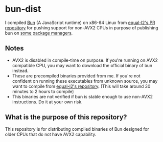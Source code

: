# bun-dist

I compiled [Bun](https://github.com/oven-sh/bun) (A JavaScript runtime) on x86-64 Linux from [equal-l2's PR repository](https://github.com/equal-l2/bun)
for pushing support for non-AVX2 CPUs in purpose of publishing bun on [some package managers](https://github.com/Homebrew/homebrew-core/pull/105263#issuecomment-1185819052).

## Notes
- AVX2 is disabled in compile-time on purpose. If you're running on AVX2 compatible CPU,
you may want to download the official binary of bun instead.
- These are precompiled binaries provided from me. If you're not confident on running these executables from unknown source,
you may want to compile from [equal-l2's repository](https://github.com/equal-l2/bun). (This will take around 30 minutes to 2 hours to compile)
- This binaries are not verified if bun is stable enough to use non-AVX2 instructions. Do it at your own risk.

## What is the purpose of this repository?
This repository is for distributing compiled binaries of Bun designed for older CPUs that
do not have AVX2 capability.
